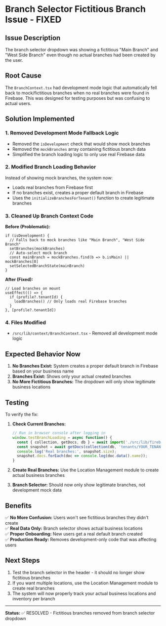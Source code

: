 # Branch Selector Fictitious Branch Issue - FIXED

## Issue Description
The branch selector dropdown was showing a fictitious "Main Branch" and "West Side Branch" even though no actual branches had been created by the user.

## Root Cause
The `BranchContext.tsx` had development mode logic that automatically fell back to mock/fictitious branches when no real branches were found in Firebase. This was designed for testing purposes but was confusing to actual users.

## Solution Implemented

### 1. Removed Development Mode Fallback Logic
- Removed the `isDevelopment` check that would show mock branches
- Removed the `mockBranches` array containing fictitious branch data
- Simplified the branch loading logic to only use real Firebase data

### 2. Modified Branch Loading Behavior
Instead of showing mock branches, the system now:
- Loads real branches from Firebase first
- If no branches exist, creates a proper default branch in Firebase
- Uses the `initializeBranchesForTenant()` function to create legitimate branches

### 3. Cleaned Up Branch Context Code

**Before (Problematic):**
```tsx
if (isDevelopment) {
  // Falls back to mock branches like "Main Branch", "West Side Branch"
  setBranches(mockBranches)
  // Auto-select mock branch
  const mainBranch = mockBranches.find(b => b.isMain) || mockBranches[0]
  setSelectedBranchState(mainBranch)
}
```

**After (Fixed):**
```tsx
// Load branches on mount
useEffect(() => {
  if (profile?.tenantId) {
    loadBranches() // Only loads real Firebase branches
  }
}, [profile?.tenantId])
```

### 4. Files Modified
- `/src/lib/context/BranchContext.tsx` - Removed all development mode logic

## Expected Behavior Now

1. **No Branches Exist:** System creates a proper default branch in Firebase based on your business name
2. **Branches Exist:** Shows only your actual created branches
3. **No More Fictitious Branches:** The dropdown will only show legitimate business locations

## Testing

To verify the fix:

1. **Check Current Branches:**
   ```javascript
   // Run in browser console after logging in
   window.testBranchLoading = async function() {
     const { collection, getDocs, db } = await import('./src/lib/firebase.js');
     const snapshot = await getDocs(collection(db, 'tenants/YOUR_TENANT_ID/branches'));
     console.log('Real branches:', snapshot.size);
     snapshot.docs.forEach(doc => console.log(doc.data().name));
   }
   ```

2. **Create Real Branches:** Use the Location Management module to create actual business branches

3. **Branch Selector:** Should now only show legitimate branches, not development mock data

## Benefits

✅ **No More Confusion:** Users won't see fictitious branches they didn't create  
✅ **Real Data Only:** Branch selector shows actual business locations  
✅ **Proper Onboarding:** New users get a real default branch created  
✅ **Production Ready:** Removes development-only code that was affecting users  

## Next Steps

1. Test the branch selector in the header - it should no longer show fictitious branches
2. If you want multiple locations, use the Location Management module to create real branches
3. The system will now properly track your actual business locations and inventory per branch

---

**Status:** ✅ RESOLVED - Fictitious branches removed from branch selector dropdown
